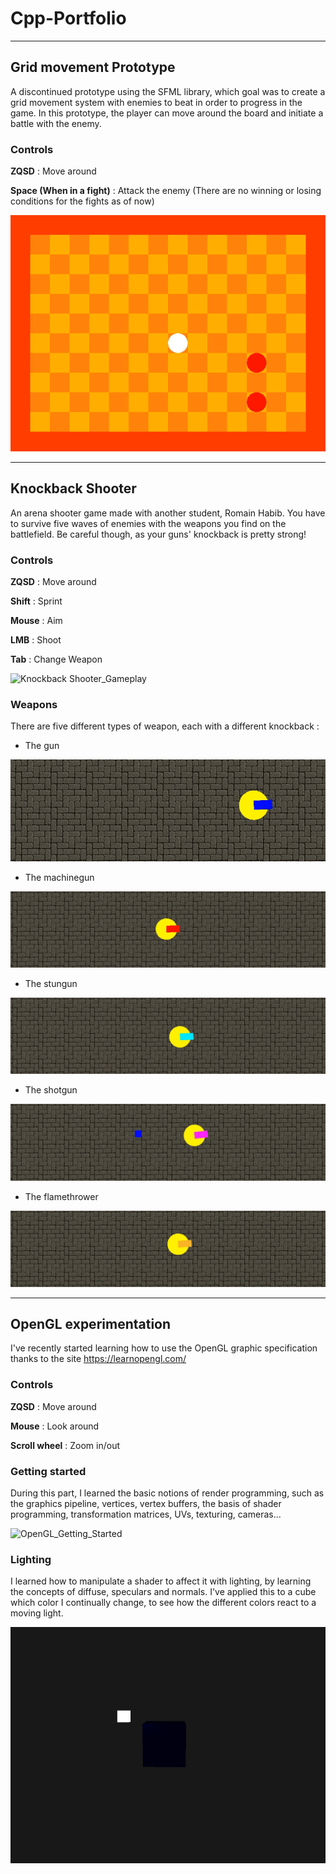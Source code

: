 # Cpp-Portfolio

------------------------------------------------------------------------

## Grid movement Prototype

A discontinued prototype using the SFML library, which goal was to create a grid movement system with enemies to beat in order to progress in the game. In this prototype, the player can move around the board and initiate a battle with the enemy.

### Controls

**ZQSD** : Move around

**Space (When in a fight)** : Attack the enemy (There are no winning or losing conditions for the fights as of now)

![Board_Gameplay](https://github.com/Sethioss/Cpp-Portfolio/blob/main/Gameplay%20videos/Board_Gameplay.gif)

------------------------------------------------------------------------

## Knockback Shooter

An arena shooter game made with another student, Romain Habib. You have to survive five waves of enemies with the weapons you find on the battlefield. Be careful though, as your guns' knockback is pretty strong!

### Controls

**ZQSD** : Move around

**Shift** : Sprint

**Mouse** : Aim

**LMB** : Shoot

**Tab** : Change Weapon

![Knockback Shooter_Gameplay](https://github.com/Sethioss/Cpp-Portfolio/blob/main/Gameplay%20videos/Knockback_Shooter_Gameplay.gif)

### Weapons

There are five different types of weapon, each with a different knockback :

- The gun

![Knockback Shooter_Gun](https://github.com/Sethioss/Cpp-Portfolio/blob/main/Gameplay%20videos/Knockback_Shooter_Gun.gif)

- The machinegun

![Knockback Shooter_Machinegun](https://github.com/Sethioss/Cpp-Portfolio/blob/main/Gameplay%20videos/Knockback_Shooter_MachineGun.gif)

- The stungun

![Knockback Shooter Stungun](https://github.com/Sethioss/Cpp-Portfolio/blob/main/Gameplay%20videos/Knockback_Shooter_StunGun.gif)

- The shotgun

![Knockback Shooter Shotgun](https://github.com/Sethioss/Cpp-Portfolio/blob/main/Gameplay%20videos/Knockback_Shooter_ShotGun.gif)

- The flamethrower

![Knockback Shooter Flamethrower](https://github.com/Sethioss/Cpp-Portfolio/blob/main/Gameplay%20videos/Knockback_Shooter_FlameThrower.gif)

------------------------------------------------------------------------

## OpenGL experimentation

I've recently started learning how to use the OpenGL graphic specification thanks to the site https://learnopengl.com/

### Controls

**ZQSD** : Move around

**Mouse** : Look around

**Scroll wheel** : Zoom in/out

### Getting started

During this part, I learned the basic notions of render programming, such as the graphics pipeline, vertices, vertex buffers, the basis of shader programming, transformation matrices, UVs, texturing, cameras...

![OpenGL_Getting_Started](https://github.com/Sethioss/Cpp-Portfolio/blob/main/Gameplay%20videos/OpenGL_Getting_Started.gif)

### Lighting

I learned how to manipulate a shader to affect it with lighting, by learning the concepts of diffuse, speculars and normals. I've applied this to a cube which color I continually change, to see how the different colors react to a moving light.

![OpenGL_Lighting](https://github.com/Sethioss/Cpp-Portfolio/blob/main/Gameplay%20videos/OpenGL_Lighting.gif)
